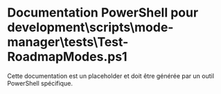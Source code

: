 # Documentation PowerShell pour development\scripts\mode-manager\tests\Test-RoadmapModes.ps1

Cette documentation est un placeholder et doit être générée par un outil PowerShell spécifique.

